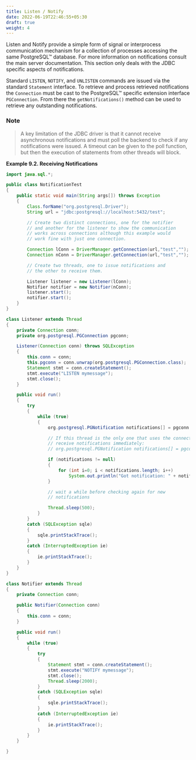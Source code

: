 ```yaml
---
title: Listen / Notify
date: 2022-06-19T22:46:55+05:30
draft: true
weight: 4
---
```


Listen and Notify provide a simple form of signal or interprocess communication
mechanism for a collection of processes accessing the same PostgreSQL™ database.
For more information on notifications consult the main server documentation. This
section only deals with the JDBC specific aspects of notifications.

Standard `LISTEN`, `NOTIFY`, and `UNLISTEN` commands are issued via the standard
`Statement` interface. To retrieve and process retrieved notifications the
`Connection` must be cast to the PostgreSQL™ specific extension interface
`PGConnection`. From there the `getNotifications()` method can be used to retrieve
any outstanding notifications.

### Note

> A key limitation of the JDBC driver is that it cannot receive asynchronous
notifications and must poll the backend to check if any notifications were issued.
A timeout can be given to the poll function, but then the execution of statements
from other threads will block.

<a name="listen-notify-example"></a>
**Example 9.2. Receiving Notifications**

```java
import java.sql.*;

public class NotificationTest
{
	public static void main(String args[]) throws Exception
	{
		Class.forName("org.postgresql.Driver");
		String url = "jdbc:postgresql://localhost:5432/test";

		// Create two distinct connections, one for the notifier
		// and another for the listener to show the communication
		// works across connections although this example would
		// work fine with just one connection.

		Connection lConn = DriverManager.getConnection(url,"test","");
		Connection nConn = DriverManager.getConnection(url,"test","");

		// Create two threads, one to issue notifications and
		// the other to receive them.

		Listener listener = new Listener(lConn);
		Notifier notifier = new Notifier(nConn);
		listener.start();
		notifier.start();
	}
}

class Listener extends Thread
{
	private Connection conn;
	private org.postgresql.PGConnection pgconn;

	Listener(Connection conn) throws SQLException
	{
		this.conn = conn;
		this.pgconn = conn.unwrap(org.postgresql.PGConnection.class);
		Statement stmt = conn.createStatement();
		stmt.execute("LISTEN mymessage");
		stmt.close();
	}

	public void run()
	{
		try
		{
			while (true)
			{
				org.postgresql.PGNotification notifications[] = pgconn.getNotifications();

				// If this thread is the only one that uses the connection, a timeout can be used to
				// receive notifications immediately:
				// org.postgresql.PGNotification notifications[] = pgconn.getNotifications(10000);

				if (notifications != null)
				{
					for (int i=0; i < notifications.length; i++)
						System.out.println("Got notification: " + notifications[i].getName());
				}

				// wait a while before checking again for new
				// notifications

				Thread.sleep(500);
			}
		}
		catch (SQLException sqle)
		{
			sqle.printStackTrace();
		}
		catch (InterruptedException ie)
		{
			ie.printStackTrace();
		}
	}
}

class Notifier extends Thread
{
	private Connection conn;

	public Notifier(Connection conn)
	{
		this.conn = conn;
	}

	public void run()
	{
		while (true)
		{
			try
			{
				Statement stmt = conn.createStatement();
				stmt.execute("NOTIFY mymessage");
				stmt.close();
				Thread.sleep(2000);
			}
			catch (SQLException sqle)
			{
				sqle.printStackTrace();
			}
			catch (InterruptedException ie)
			{
				ie.printStackTrace();
			}
		}
	}

}
```
